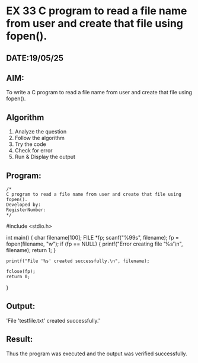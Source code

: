 # EX 33 C program to read a file name from user and create that file using fopen().
## DATE:19/05/25
## AIM:
To write a C program to read a file name from user and create that file using fopen().

## Algorithm
 1. Analyze the question
2. Follow the algorithm
3. Try the code
4.  Check for error
5. Run & Display the output
## Program:
```
/*
C program to read a file name from user and create that file using fopen().
Developed by: 
RegisterNumber:  
*/
```
#include <stdio.h>

int main() {
    char filename[100];
    FILE *fp;
    scanf("%99s", filename);
    fp = fopen(filename, "w");
    if (fp == NULL) {
        printf("Error creating file '%s'\n", filename);
        return 1;
    }

    printf("File '%s' created successfully.\n", filename);

    fclose(fp);
    return 0;
}

## Output:
'File 'testfile.txt' created successfully.'


## Result:
Thus the program was executed and the output was verified successfully.
